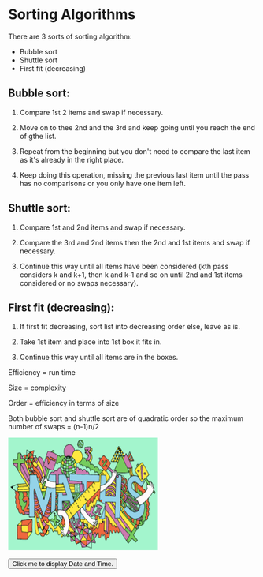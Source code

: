 <h1>Sorting Algorithms</h1>

There are 3 sorts of sorting algorithm:
 - Bubble sort
 - Shuttle sort
 - First fit (decreasing)
 
<h2>Bubble sort:</h2>

1) Compare 1st 2 items and swap if necessary.

2) Move on to thee 2nd and the 3rd and keep going until you reach the end of gthe list.

3) Repeat from the beginning but you don't need to compare the last item as it's already in the right place.

4) Keep doing this operation, missing the previous last item until the pass has no comparisons or you only have one item left.

<h2>Shuttle sort:</h2>

1) Compare 1st and 2nd items and swap if necessary.

2) Compare the 3rd and 2nd items then the 2nd and 1st items and swap if necessary.

3) Continue this way until all items have been considered (kth pass considers k and k+1, then k and k-1 and so on until 2nd and 1st items considered or no swaps necessary).

<h2>First fit (decreasing):</h2>

1) If first fit decreasing, sort list into decreasing order else, leave as is.

2) Take 1st item and place into 1st box it fits in.

3) Continue this way until all items are in the boxes.

Efficiency = run time

Size = complexity

Order = efficiency in terms of size

Both bubble sort and shuttle sort are of quadratic order so the maximum number of swaps = (n-1)n/2

<img src="maths.png" alt="Maths picture" style="width:304px;height:228px;">

<button type="button"
onclick="document.getElementById('demo').innerHTML = Date()">
Click me to display Date and Time.</button>

<p id="demo"></p>
